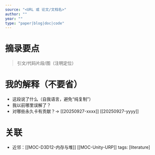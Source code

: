 ```yaml
---
source: "<URL 或 论文/文档名>"
author: ""
year: ""
type: "paper|blog|doc|code"
---
```

# 摘录要点
> 引文/代码片段/图（注明定位）

# 我的解释（不要省）
- 这段说了什么（自我语言，避免“纯复制”）
- 我以前哪里误解了？
- 对哪些永久卡有贡献？→ [[20250927-xxxx]] [[20250927-yyyy]]

# 关联
- 近邻：[[MOC-D3D12-内存与堆]]  [[MOC-Unity-URP]]
tags: [literature]
